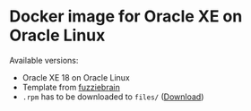 # Docker image for Oracle XE on Oracle Linux

Available versions:

* Oracle XE 18 on Oracle Linux
* Template from [fuzziebrain](https://github.com/fuzziebrain/docker-oracle-xe)
* `.rpm` has to be downloaded to `files/` ([Download](https://www.oracle.com/technetwork/database/database-technologies/express-edition/downloads/index.html))